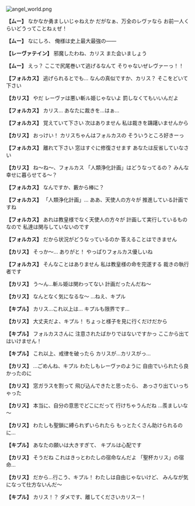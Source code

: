 
![angel_world.png](../images/backgrounds/angel_world.png)

**【ムー】**
なかなか勇ましいじゃねえか
だがなぁ、万全のレヴァなら
お前一人くらいどうってことねぇぜ！

**【ムー】**
なにしろ、
俺様は史上最大最強の――

**【レーヴァテイン】**
邪魔したわね、カリス
また会いましょう

**【ムー】**
えっ？
ここで尻尾巻いて逃げるなんて
そりゃないぜレヴァーっ！！

**【フォルカス】**
逃げられるとでも…
なんの真似ですか、カリス？
そこをどいて下さい

**【カリス】**
やだ
レーヴァは悪い斬ル姫じゃないよ
罰しなくてもいいんだよ

**【フォルカス】**
カリス…
あなたに裁きを…はぁ…

**【フォルカス】**
覚えていて下さい
次はありません
私は裁きを躊躇いませんから

**【カリス】**
おっけい！
カリスちゃんはフォルカスの
そういうところ好きーっ

**【フォルカス】**
離れて下さい
窓はすぐに修復させます
あなたは反省していなさい

**【カリス】**
ね～ね～、フォルカス
「人類浄化計画」はどうなってるの？
みんな幸せに暮らせてる～？

**【フォルカス】**
なんですか、藪から棒に？

**【フォルカス】**
「人類浄化計画」…
ああ、天使人の方々が
推進している計画ですね

**【フォルカス】**
あれは教皇様でなく天使人の方々が
計画して実行しているものなので
私達は関与していないのです

**【フォルカス】**
だから状況がどうなっているのか
答えることはできません

**【カリス】**
そっか～…
ありがと！
やっぱりフォルカス優しいね

**【フォルカス】**
そんなことはありません
私は教皇様の命を完遂する
裁きの執行者です

**【カリス】**
う～ん…斬ル姫は関わってない
計画だったんだね～

**【カリス】**
なんとなく気になるな～
…ねえ、キプル

**【キプル】**
カリス…これ以上は…
キプルも限界です…

**【カリス】**
大丈夫だよ、キプル！
ちょっと様子を見に行くだけだから

**【キプル】**
フォルカスさんに
注意されたばかりではないですかっ
ここから出てはいけません！

**【キプル】**
これ以上、戒律を破ったら
カリスが…カリスがっ…

**【カリス】**
…ごめんね、キプル
わたしもレーヴァのように
自由でいられたら良かったのに

**【カリス】**
窓ガラスを割って
飛び込んできたと思ったら、
あっさり出ていっちゃった

**【カリス】**
本当に、自分の意思でどこにだって
行けちゃうんだね
…羨ましいな～

**【カリス】**
わたしも聖鎖に縛られずいられたら
もっとたくさん助けられるのに…

**【キプル】**
あなたの願いは大きすぎて、
キプルは心配です

**【カリス】**
そうだね
これはきっとわたしの宿命なんだよ
「聖杯カリス」の宿命…

**【カリス】**
だから…行こう、キプル！
わたしは自由じゃないけど、
みんなが気になって仕方ないんだ～

**【キプル】**
カリス！？
ダメです、離してくださいカリスー！